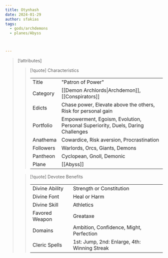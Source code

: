 ```yaml
---
title: Otynhash
date: 2024-01-29
author: sfakias
tags:
  - gods/archdemons
  - planes/Abyss



---
```

> [!attributes]
> 
> > [!quote] Characteristics
> >
> > | | |
> > | --- | --- |
> > | Title |  "Patron of Power" |
> > | Category |  [[Demon Archlords\|Archdemon]], [[Conspirators]] |
> > | Edicts |  Chase power, Elevate above the others, Risk for personal gain |
> > | Portfolio |  Empowerment, Egoism, Evolution, Personal Superiority, Duels, Daring Challenges |
> > | Anathema |  Cowardice, Risk aversion, Procrastination |
> > | Followers |  Warlords, Orcs, Giants, Demons |
> > | Pantheon |  Cyclopean, Gnoll, Demonic |
> > | Plane |  [[Abyss]] |
>
> > [!quote] Devotee Benefits
> > 
> > | | |
> > | --- | --- |
> > | Divine Ability |  Strength or Constitution |
> > | Divine Font |  Heal or Harm |
> > | Divine Skill |  Athletics |
> > | Favored Weapon |  Greataxe |
> > | Domains |  Ambition, Confidence, Might, Perfection |
> > | Cleric Spells |  1st: Jump, 2nd: Enlarge, 4th: Winning Streak |
